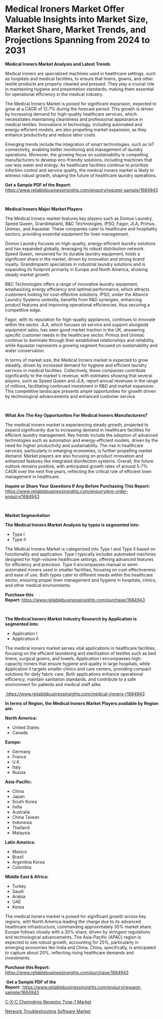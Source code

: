 <p><h1>Medical Ironers Market Offer Valuable Insights into Market Size, Market Share, Market Trends, and Projections Spanning from 2024 to 2031</h1></p><p><strong>Medical Ironers Market Analysis and Latest Trends</strong></p>
<p><p>Medical ironers are specialized machines used in healthcare settings, such as hospitals and medical facilities, to ensure that linens, gowns, and other textile products are properly cleaned and pressed. They play a crucial role in maintaining hygiene and presentation standards, making them essential for operational efficiency in the medical industry.</p><p>The Medical Ironers Market is poised for significant expansion, expected to grow at a CAGR of 12.7% during the forecast period. This growth is driven by increasing demand for high-quality healthcare services, which necessitates maintaining cleanliness and professional appearance in medical textiles. Innovations in technology, including automated and energy-efficient models, are also propelling market expansion, as they enhance productivity and reduce labor costs.</p><p>Emerging trends include the integration of smart technologies, such as IoT connectivity, enabling better monitoring and management of laundry operations. Moreover, the growing focus on sustainability is compelling manufacturers to develop eco-friendly solutions, including machines that use less water and energy. As healthcare facilities continue to prioritize infection control and service quality, the medical ironers market is likely to witness robust growth, shaping the future of healthcare laundry operations.</p></p>
<p><strong>Get a Sample PDF of the Report:&nbsp;</strong> <a href="https://www.reliablebusinessinsights.com/enquiry/request-sample/1684943?utm_campaign=1121&utm_medium=2&utm_source=Github&utm_content=ia&utm_term=30122024&utm_id=medical-ironers">https://www.reliablebusinessinsights.com/enquiry/request-sample/1684943</a></p>
<p>&nbsp;</p>
<p><strong>Medical Ironers Major Market Players</strong></p>
<p><p>The Medical Ironers market features key players such as Domus Laundry, Speed Queen, Grandimpianti, B&C Technologies, IPSO, Fagor, JLA, Primus, Unimac, and Aquastar. These companies cater to healthcare and hospitality sectors, providing essential equipment for linen management.</p><p>Domus Laundry focuses on high-quality, energy-efficient laundry solutions and has expanded globally, leveraging its robust distribution network. Speed Queen, renowned for its durable laundry equipment, holds a significant share in the market, driven by innovation and strong brand loyalty. Grandimpianti specializes in industrial laundry solutions and is expanding its footprint primarily in Europe and North America, showing steady market growth.</p><p>B&C Technologies offers a range of innovative laundry equipment, emphasizing energy efficiency and optimal performance, which attracts customers looking for cost-effective solutions. IPSO, under the Alliance Laundry Systems umbrella, benefits from R&D synergies, enhancing product features and improving operational efficiencies, thus securing a competitive edge.</p><p>Fagor, with its reputation for high-quality appliances, continues to innovate within the sector. JLA, which focuses on service and support alongside equipment sales, has seen good market traction in the UK, answering specific customer needs in the healthcare sector. Primus and Unimac continue to dominate through their established relationships and reliability, while Aquastar represents a growing segment focused on sustainability and water conservation.</p><p>In terms of market size, the Medical Ironers market is expected to grow steadily, driven by increased demand for hygiene and efficient laundry services in medical facilities. Collectively, these companies contribute significantly to the market's revenue, with estimates showing that several players, such as Speed Queen and JLA, report annual revenues in the range of millions, facilitating continued investment in R&D and market expansion. This competitive landscape presents ample opportunities for growth driven by technological advancements and enhanced customer service.</p></p>
<p>&nbsp;</p>
<p><strong>What Are The Key Opportunities For Medical Ironers Manufacturers?</strong></p>
<p><p>The medical ironers market is experiencing steady growth, projected to expand significantly due to increasing demand in healthcare facilities for efficient laundry management. Key trends include the adoption of advanced technologies such as automation and energy-efficient models, driven by the need for higher productivity and sustainability. The rise in healthcare services, particularly in emerging economies, is further propelling market demand. Market players are also focusing on product innovation and enhanced features like integrated disinfection systems. Overall, the future outlook remains positive, with anticipated growth rates of around 5-7% CAGR over the next five years, reflecting the critical role of efficient linen management in healthcare.</p></p>
<p><strong>Inquire or Share Your Questions If Any Before Purchasing This Report:</strong> <a href="https://www.reliablebusinessinsights.com/enquiry/pre-order-enquiry/1684943?utm_campaign=1121&utm_medium=2&utm_source=Github&utm_content=ia&utm_term=30122024&utm_id=medical-ironers">https://www.reliablebusinessinsights.com/enquiry/pre-order-enquiry/1684943</a></p>
<p>&nbsp;</p>
<p><strong>Market Segmentation</strong></p>
<p><strong>The Medical Ironers Market Analysis by types is segmented into:</strong></p>
<p><ul><li>Type I</li><li>Type II</li></ul></p>
<p><p>The Medical Ironers Market is categorized into Type I and Type II based on functionality and application. Type I typically includes automated machines designed for high-volume healthcare settings, offering advanced features for efficiency and precision. Type II encompasses manual or semi-automated ironers used in smaller facilities, focusing on cost-effectiveness and ease of use. Both types cater to different needs within the healthcare sector, ensuring proper linen management and hygiene in hospitals, clinics, and other medical environments.</p></p>
<p><strong>Purchase this Report:&nbsp;</strong><a href="https://www.reliablebusinessinsights.com/purchase/1684943?utm_campaign=1121&utm_medium=2&utm_source=Github&utm_content=ia&utm_term=30122024&utm_id=medical-ironers">https://www.reliablebusinessinsights.com/purchase/1684943</a></p>
<p>&nbsp;</p>
<p><strong>The Medical Ironers Market Industry Research by Application is segmented into:</strong></p>
<p><ul><li>Application I</li><li>Application II</li></ul></p>
<p><p>The medical ironers market serves vital applications in healthcare facilities, focusing on the efficient laundering and sterilization of textiles such as bed linens, surgical gowns, and towels. Application I encompasses high-capacity ironers that ensure hygiene and quality in large hospitals, while Application II targets smaller clinics and care centers, providing compact solutions for daily fabric care. Both applications enhance operational efficiency, maintain sanitation standards, and contribute to a safe environment for patients and medical staff alike.</p></p>
<p><a href="https://www.reliablebusinessinsights.com/medical-ironers-r1684943?utm_campaign=1121&utm_medium=2&utm_source=Github&utm_content=ia&utm_term=30122024&utm_id=medical-ironers">&nbsp;https://www.reliablebusinessinsights.com/medical-ironers-r1684943</a></p>
<p><strong>In terms of Region, the Medical Ironers Market Players available by Region are:</strong></p>
<p>
    <p> <strong> North America: </strong>
        <ul>
            <li>United States</li>
            <li>Canada</li>
        </ul>
        </p> 
    <p> <strong> Europe: </strong>
        <ul>
            <li>Germany</li>
            <li>France</li>
            <li>U.K.</li>
            <li>Italy</li>
            <li>Russia</li>
        </ul>
        </p> 
    <p> <strong> Asia-Pacific: </strong>
        <ul>
            <li>China</li>
            <li>Japan</li>
            <li>South Korea</li>
            <li>India</li>
            <li>Australia</li>
            <li>China Taiwan</li>
            <li>Indonesia</li>
            <li>Thailand</li>
            <li>Malaysia</li>
        </ul>
        </p> 
    <p> <strong> Latin America: </strong>
        <ul>
            <li>Mexico</li>
            <li>Brazil</li>
            <li>Argentina Korea</li>
            <li>Colombia</li>
        </ul>
        </p> 
    <p> <strong> Middle East & Africa: </strong>
        <ul>
            <li>Turkey</li>
            <li>Saudi</li>
            <li>Arabia</li>
            <li>UAE</li>
            <li>Korea</li>
        </ul>
    </p>
    </p>
<p><p>The medical ironers market is poised for significant growth across key regions, with North America leading the charge due to its advanced healthcare infrastructure, commanding approximately 35% market share. Europe follows closely with a 30% share, driven by stringent regulations and technological advancements. The Asia-Pacific (APAC) region is expected to see robust growth, accounting for 25%, particularly in emerging economies like India and China. China, specifically, is anticipated to capture about 20%, reflecting rising healthcare demands and investments.</p></p>
<p><strong>Purchase this Report: </strong><a href="https://www.reliablebusinessinsights.com/purchase/1684943?utm_campaign=1121&utm_medium=2&utm_source=Github&utm_content=ia&utm_term=30122024&utm_id=medical-ironers">https://www.reliablebusinessinsights.com/purchase/1684943</a></p>
<p>&nbsp;<strong>Get a Sample PDF of the Report:&nbsp;&nbsp;</strong><a href="https://www.reliablebusinessinsights.com/enquiry/request-sample/1684943?utm_campaign=1121&utm_medium=2&utm_source=Github&utm_content=ia&utm_term=30122024&utm_id=medical-ironers">https://www.reliablebusinessinsights.com/enquiry/request-sample/1684943</a></p>
<p><strong></strong></p>
<p><p><a href="https://github.com/zuccoshenna242/Market-Research-Report-List-1/blob/main/c-x-c-chemokine-receptor-type-1-market.md?utm_campaign=1121&utm_medium=2&utm_source=Github&utm_content=ia&utm_term=30122024&utm_id=medical-ironers">C-X-C Chemokine Receptor Type-1 Market</a></p><p><a href="https://github.com/jaquelynhasenaue8/Market-Research-Report-List-1/blob/main/network-troubleshooting-software-market.md?utm_campaign=1121&utm_medium=2&utm_source=Github&utm_content=ia&utm_term=30122024&utm_id=medical-ironers">Network Troubleshooting Software Market</a></p></p>